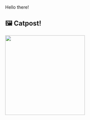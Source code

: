 Hello there!



## 🖼️ Catpost!

<sub>
    <img src="https://cdn2.thecatapi.com/images/I9e91YCU2.jpg" height="256">
</sub>

